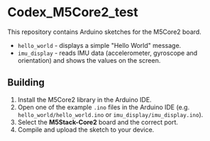 # Codex_M5Core2_test

This repository contains Arduino sketches for the M5Core2 board.

* `hello_world` - displays a simple "Hello World" message.
* `imu_display` - reads IMU data (accelerometer, gyroscope and orientation) and shows the values on the screen.

## Building

1. Install the M5Core2 library in the Arduino IDE.
2. Open one of the example `.ino` files in the Arduino IDE (e.g. `hello_world/hello_world.ino` or `imu_display/imu_display.ino`).
3. Select the **M5Stack-Core2** board and the correct port.
4. Compile and upload the sketch to your device.
